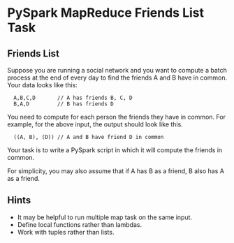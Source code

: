 # PySpark MapReduce Friends List Task

## Friends List
Suppose you are running a social network and you want to compute a batch process at the end of every day to find the friends A and B have in common. Your data looks like this:
```
  A,B,C,D       // A has friends B, C, D
  B,A,D         // B has friends D
```
You need to compute for each person the friends they have in common. For example, for the above input, the output should look like this.
```
  ((A, B), (D)) // A and B have friend D in common
```
Your task is to write a PySpark script in which it will compute the friends in common.

For simplicity, you may also assume that if A has B as a friend, B also has A as a friend.

## Hints
  - It may be helpful to run multiple map task on the same input.
  - Define local functions rather than lambdas.
  - Work with tuples rather than lists.
